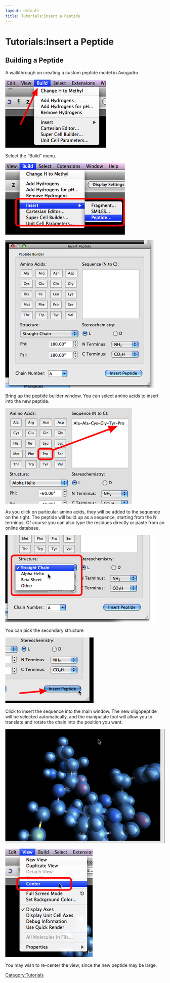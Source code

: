 ```yaml
---
layout: default
title: Tutorials:Insert a Peptide
---
```


# Tutorials:Insert a Peptide

Building a Peptide
------------------

A walkthrough on creating a custom peptide model in Avogadro

![](Picture_2_1.png "Picture_2_1.png")

Select the “Build” menu.

![](Picture_1.png "Picture_1.png")

![](media_1244841742875.png "media_1244841742875.png")

Bring up the peptide builder window. You can select amino acids to insert into the new peptide.

![](media_1244843543134.png "media_1244843543134.png")

As you click on particular amino acids, they will be added to the sequence on the right. The peptide will build up as a sequence, starting from the N terminus. Of course you can also type the residues directly or paste from an online database.

![](media_1244842311139.png "media_1244842311139.png")

You can pick the secondary structure

![](media_1244843607484.png "media_1244843607484.png")

Click to insert the sequence into the main window. The new oligopeptide will be selected automatically, and the manipulate tool will allow you to translate and rotate the chain into the position you want.

![](media_1244842953032.png "media_1244842953032.png")

![](media_1244842940490.png "media_1244842940490.png")

You may wish to re-center the view, since the new peptide may be large.

<Category:Tutorials>

